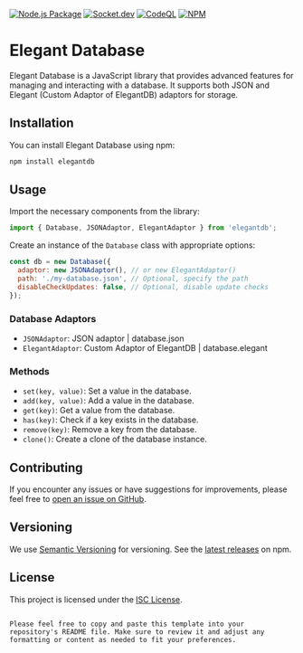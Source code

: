 [![Node.js Package](https://github.com/Nicat-dcw/elegantdb/actions/workflows/npm-publish.yml/badge.svg?event=create)](https://github.com/Nicat-dcw/elegantdb/actions/workflows/npm-publish.yml)
[![Socket.dev](https://socket.dev/api/badge/npm/package/elegant)]()
[![CodeQL](https://github.com/Nicat-dcw/elegantdb/actions/workflows/codeql.yml/badge.svg?event=watch)](https://github.com/Nicat-dcw/elegantdb/actions/workflows/codeql.yml)
[![NPM](https://img.shields.io/npm/v/elegantdb)]()

# Elegant Database

Elegant Database is a JavaScript library that provides advanced features for managing and interacting with a database. It supports both JSON and Elegant (Custom Adaptor of ElegantDB) adaptors for storage.

## Installation

You can install Elegant Database using npm:

```sh
npm install elegantdb
```

## Usage

Import the necessary components from the library:

```javascript
import { Database, JSONAdaptor, ElegantAdaptor } from 'elegantdb';
```

Create an instance of the `Database` class with appropriate options:

```javascript
const db = new Database({
  adaptor: new JSONAdaptor(), // or new ElegantAdaptor()
  path: './my-database.json', // Optional, specify the path
  disableCheckUpdates: false, // Optional, disable update checks
});
```

### Database Adaptors
- `JSONAdaptor`: JSON adaptor | database.json
- `ElegantAdaptor`: Custom Adaptor of ElegantDB | database.elegant
### Methods

- `set(key, value)`: Set a value in the database.
- `add(key, value)`: Add a value in the database.
- `get(key)`: Get a value from the database.
- `has(key)`: Check if a key exists in the database.
- `remove(key)`: Remove a key from the database.
- `clone()`: Create a clone of the database instance.

## Contributing

If you encounter any issues or have suggestions for improvements, please feel free to [open an issue on GitHub](https://github.com/Nicat-dcw/elegantdb/issues).

## Versioning

We use [Semantic Versioning](https://semver.org/) for versioning. See the [latest releases](https://www.npmjs.com/package/elegant-database) on npm.

## License

This project is licensed under the [ISC License](https://opensource.org/licenses/ISC).
```

Please feel free to copy and paste this template into your repository's README file. Make sure to review it and adjust any formatting or content as needed to fit your preferences.
